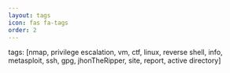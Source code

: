 ```yaml
---
layout: tags
icon: fas fa-tags
order: 2
---
```

tags: [nmap, privilege escalation, vm, ctf, linux, reverse shell, info, metasploit, ssh, gpg, jhonTheRipper, site, report,  active directory]
